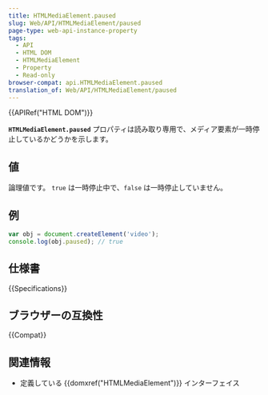 ```yaml
---
title: HTMLMediaElement.paused
slug: Web/API/HTMLMediaElement/paused
page-type: web-api-instance-property
tags:
  - API
  - HTML DOM
  - HTMLMediaElement
  - Property
  - Read-only
browser-compat: api.HTMLMediaElement.paused
translation_of: Web/API/HTMLMediaElement/paused
---
```

{{APIRef("HTML DOM")}}

**`HTMLMediaElement.paused`** プロパティは読み取り専用で、メディア要素が一時停止しているかどうかを示します。

## 値

論理値です。 `true` は一時停止中で、`false` は一時停止していません。

## 例

```js
var obj = document.createElement('video');
console.log(obj.paused); // true
```

## 仕様書

{{Specifications}}

## ブラウザーの互換性

{{Compat}}

## 関連情報

- 定義している {{domxref("HTMLMediaElement")}} インターフェイス
